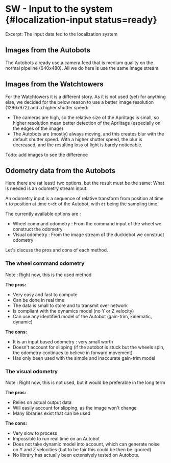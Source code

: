 
# SW - Input to the system {#localization-input status=ready}

Excerpt: The input data fed to the localization system

<!-- <div class='requirements' markdown="1">

Requires:

Results:
</div> -->

<minitoc/>


## Images from the Autobots

The Autobots already use a camera feed that is medium quality on the normal pipeline (640x480). All we do here is use the same image stream.

## Images from the Watchtowers

For the Watchtowers it is a different story. As it is not used (yet) for anything else, we decided for the below reason to use a better image resolution (1296x972) and a higher shutter speed:

* The cameras are high, so the relative size of the Apriltags is small, so higher resolution mean better detection of the Apriltags (especially on the edges of the image)
* The Autobots are (mostly) always moving, and this creates blur with the default shutter speed. With a higher shutter speed, the blur is decreased, and the resulting loss of light is barely noticeable.

Todo: add images to see the difference

## Odometry data from the Autobots

Here there are (at least) two options, but the result must be the same: What is needed is an odometry stream input.

An odometry input is a sequence of relative transform from position at time `t` to position at time  `t+dt` of the Autobot, with `dt` being the sampling time.

The currently available options are :

* Wheel command odometry : From the command input of the wheel we construct the odometry
* Visual odometry : From the image stream of the duckiebot we construct odometry

Let's discuss the pros and cons of each method.

### The wheel command odometry

Note : Right now, this is the used method

**The pros:**

* Very easy and fast to compute
* Can be done in real time
* The data is small to store and to transmit over network
* Is compliant with the dynamics model (no Y or Z velocity)
* Can use any identified model of the Autobot (gain-trim, kinematic, dynamic)

**The cons:**

* It is an input based odometry : very small worth
* Doesn't account for slipping (if the autobot is stuck but the wheels spin, the odometry continues to believe in forward movement)
* Has only been used with the simple and inaccurate gain-trim model

### The visual odometry

Note : Right now, this is not used, but it would be preferable in the long term

**The pros:**

* Relies on actual output data
* Will easily account for slipping, as the image won't change
* Many libraries exist that can be used

**The cons:**

* Very slow to process
* Impossible to run real time on an Autobot
* Does not take dynamic model into account, which can generate noise on Y and Z velocities (but to be fair this could be then be ignored)
* No library has actually been extensively tested on Autobots.
